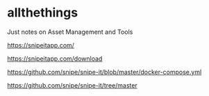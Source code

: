 # allthethings
Just notes on Asset Management and Tools


https://snipeitapp.com/

https://snipeitapp.com/download

https://github.com/snipe/snipe-it/blob/master/docker-compose.yml

https://github.com/snipe/snipe-it/tree/master
